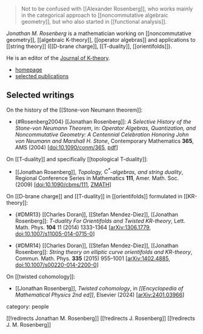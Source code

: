 > Not to be confused with [[Alexander Rosenberg]], who works mainly in the categorical approach to [[noncommutative algebraic geometry]], but who also started in [[functional analysis]]. 

_Jonathan M. Rosenberg_ is a mathematician working on [[noncommutative geometry]], [[algebraic K-theory]], [[operator algebras]] and applications to [[string theory]] ([[D-brane charge]], [[T-duality]], [[orientifolds]]).

He is an editor of the [Journal of K-theory](https://www.cambridge.org/core/journals/journal-of-k-theory).

* [homepage](http://www-users.math.umd.edu/~jmr)
* [selected publications](http://www-users.math.umd.edu/~jmr/jmr_pub.html)


## Selected writings

On the history of the [[Stone-von Neumann theorem]]:

* {#Rosenberg2004} [[Jonathan Rosenberg]]: *A Selective History of the Stone-von Neumann Theorem*, in: *Operator Algebras, Quantization, and Noncommutative Geometry: A Centennial Celebration Honoring John von Neumann and Marshall H. Stone*, Contemporary Mathematics **365**, AMS (2004)  &lbrack;[doi:10.1090/conm/365](https://doi.org/10.1090/conm/365), [pdf](https://www.math.umd.edu/~jmr/StoneVNart.pdf)&rbrack;


On [[T-duality]] and specifically [[topological T-duality]]:

* [[Jonathan Rosenberg]], *Topology, $C^*$-algebras, and string duality*, Regional Conference Series in Mathematics **111**, Amer. Math. Soc. (2009)  &lbrack;[doi:10.1090/cbms/111](https://doi.org/10.1090/cbms/111), [ZMATH](http://www.zentralblatt-math.org/zmath/en/advanced/?q=an:05632075&type=pdf&format=complete)&rbrack;


On [[D-brane charge]] and [[T-duality]] in [[orientifolds]] formulated in [[KR-theory]]:

* {#DMR13} [[Charles Doran]], [[Stefan Mendez-Diez]], [[Jonathan Rosenberg]]: *T-duality For Orientifolds and Twisted KR-theory*, Lett. Math. Phys. **104** 11 (2014) 1333-1364 &lbrack;[arXiv:1306.1779](http://arxiv.org/abs/1306.1779), [doi:10.1007/s11005-014-0715-0](https://doi.org/10.1007/s11005-014-0715-0)&rbrack;

* {#DMR14} [[Charles Doran]], [[Stefan Mendez-Diez]], [[Jonathan Rosenberg]]: *String theory on elliptic curve orientifolds and KR-theory*, Commun. Math. Phys. **335**  (2015) 955–1001 &lbrack;[arXiv:1402.4885](https://arxiv.org/abs/1402.4885), [doi:10.1007/s00220-014-2200-0](https://doi.org/10.1007/s00220-014-2200-0)&rbrack;

On [[twisted cohomology]]:

* [[Jonathan Rosenberg]], *Twisted cohomology*, in *[[Encyclopedia of Mathematical Physics 2nd ed]]*, Elsevier (2024) &lbrack;[arXiv:2401.03966](https://arxiv.org/abs/2401.03966)&rbrack;




category: people

[[!redirects Jonathan M. Rosenberg]]
[[!redirects J. Rosenberg]]
[[!redirects J. M. Rosenberg]]